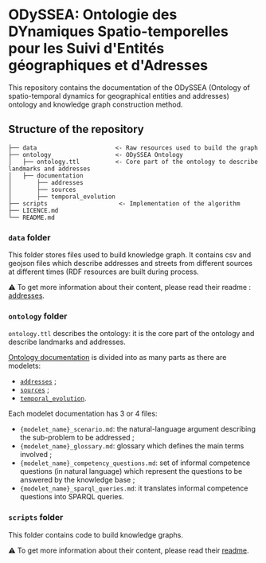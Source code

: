 # ODySSEA: Ontologie des DYnamiques Spatio-temporelles pour les Suivi d'Entités géographiques et d'Adresses

This repository contains the documentation of the ODySSEA (Ontology of spatio-temporal dynamics for geographical entities and addresses) ontology and knowledge graph construction method.

## Structure of the repository
```
├── data                      <- Raw resources used to build the graph
├── ontology                  <- ODySSEA Ontology
│   ├── ontology.ttl          <- Core part of the ontology to describe landmarks and addresses
│   ├── documentation
│       ├── addresses
│       ├── sources
│       ├── temporal_evolution
├── scripts                    <- Implementation of the algorithm
├── LICENCE.md
└── README.md
```

### `data` folder

This folder stores files used to build knowledge graph. It contains csv and geojson files which describe addresses and streets from different sources at different times (RDF resources are built during process.

⚠️ To get more information about their content, please read their readme : [addresses](data/README.md).

### `ontology` folder
`ontology.ttl` describes the ontology: it is the core part of the ontology and describe landmarks and addresses.

[Ontology documentation](ontology/documentation) is divided into as many parts as there are modelets:
* [`addresses`](ontology/documentation/addresses) ;
* [`sources`](ontology/documentation/sources) ;
* [`temporal_evolution`](ontology/documentation/temporal_evolution).

Each modelet documentation has 3 or 4 files:
* `{modelet_name}_scenario.md`: the natural-language argument describing the sub-problem to be addressed ;
* `{modelet_name}_glossary.md`: glossary which defines the main terms involved ;
* `{modelet_name}_competency_questions.md`: set of informal competence questions (in natural language) which represent the questions to be answered by the knowledge base ;
* `{modelet_name}_sparql_queries.md`: it translates informal competence questions into SPARQL queries.

### `scripts` folder
This folder contains code to build knowledge graphs.

⚠️ To get more information about their content, please read their [readme](scripts/README.md).
